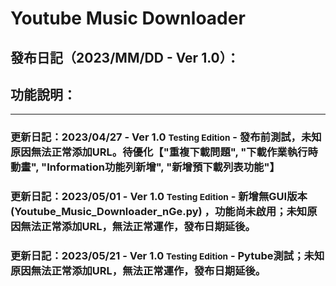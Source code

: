 # Youtube Music Downloader
## 發布日記（2023/MM/DD - Ver 1.0）：
## 功能說明：
---
### **更新日記**：2023/04/27 - Ver 1.0 <small>Testing Edition</small> - 發布前測試，未知原因無法正常添加URL。待優化【"重複下載問題", "下載作業執行時動畫", "Information功能列新增", "新增預下載列表功能"】
### **更新日記**：2023/05/01 - Ver 1.0 <small>Testing Edition</small> - 新增無GUI版本 (Youtube_Music_Downloader_nGe.py) ，功能尚未啟用；未知原因無法正常添加URL，無法正常運作，發布日期延後。
### **更新日記**：2023/05/21 - Ver 1.0 <small>Testing Edition</small> - Pytube測試；未知原因無法正常添加URL，無法正常運作，發布日期延後。